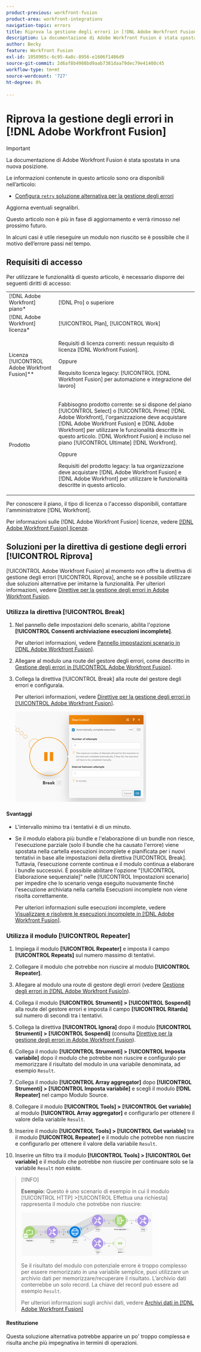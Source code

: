 ```yaml
---
product-previous: workfront-fusion
product-area: workfront-integrations
navigation-topic: errors
title: Riprova la gestione degli errori in [!DNL Adobe Workfront Fusion]
description: La documentazione di Adobe Workfront Fusion è stata spostata in una nuova posizione. Questo articolo è stato dichiarato obsoleto, ma contiene un collegamento al nuovo articolo che descrive questa funzionalità.
author: Becky
feature: Workfront Fusion
exl-id: 1058905c-6c95-4a8c-8956-e1606f1486d9
source-git-commit: 2d6af8b4988bd9aab7381daa79dec79e41408c45
workflow-type: tm+mt
source-wordcount: '727'
ht-degree: 0%

---
```


# Riprova la gestione degli errori in [!DNL Adobe Workfront Fusion]

>[!IMPORTANT]
>
>La documentazione di Adobe Workfront Fusion è stata spostata in una nuova posizione.
>
>Le informazioni contenute in questo articolo sono ora disponibili nell’articolo:
>
>* [Configura `retry` soluzione alternativa per la gestione degli errori](https://experienceleague.adobe.com/docs/workfront-fusion/using/create-scenarios/configure-error-handling/retry.html)
>
>Aggiorna eventuali segnalibri.
>
>Questo articolo non è più in fase di aggiornamento e verrà rimosso nel prossimo futuro.

In alcuni casi è utile rieseguire un modulo non riuscito se è possibile che il motivo dell’errore passi nel tempo.

## Requisiti di accesso

Per utilizzare le funzionalità di questo articolo, è necessario disporre dei seguenti diritti di accesso:

<table style="table-layout:auto">
 <col> 
 <col> 
 <tbody> 
  <tr> 
   <td role="rowheader">[!DNL Adobe Workfront] piano*</td> 
   <td> <p>[!DNL Pro] o superiore</p> </td> 
  </tr> 
  <tr data-mc-conditions=""> 
   <td role="rowheader">[!DNL Adobe Workfront] licenza*</td> 
   <td> <p>[!UICONTROL Plan], [!UICONTROL Work]</p> </td> 
  </tr> 
  <tr> 
   <td role="rowheader">Licenza [!UICONTROL Adobe Workfront Fusion]**</td> 
   <td>
   <p>Requisiti di licenza correnti: nessun requisito di licenza [!DNL Workfront Fusion].</p>
   <p>Oppure</p>
   <p>Requisito licenza legacy: [!UICONTROL [!DNL Workfront Fusion] per automazione e integrazione del lavoro] </p>
   </td> 
  </tr> 
  <tr> 
   <td role="rowheader">Prodotto</td> 
   <td>
   <p>Fabbisogno prodotto corrente: se si dispone del piano [!UICONTROL Select] o [!UICONTROL Prime] [!DNL Adobe Workfront], l'organizzazione deve acquistare [!DNL Adobe Workfront Fusion] e [!DNL Adobe Workfront] per utilizzare le funzionalità descritte in questo articolo. [!DNL Workfront Fusion] è incluso nel piano [!UICONTROL Ultimate] [!DNL Workfront].</p>
   <p>Oppure</p>
   <p>Requisiti del prodotto legacy: la tua organizzazione deve acquistare [!DNL Adobe Workfront Fusion] e [!DNL Adobe Workfront] per utilizzare le funzionalità descritte in questo articolo.</p>
   </td> 
  </tr> 
 </tbody> 
</table>

Per conoscere il piano, il tipo di licenza o l&#39;accesso disponibili, contattare l&#39;amministratore [!DNL Workfront].

Per informazioni sulle [!DNL Adobe Workfront Fusion] licenze, vedere [[!DNL Adobe Workfront Fusion] licenze](../../workfront-fusion/get-started/license-automation-vs-integration.md).

## Soluzioni per la direttiva di gestione degli errori [!UICONTROL Riprova]

[!UICONTROL Adobe Workfront Fusion] al momento non offre la direttiva di gestione degli errori [!UICONTROL Riprova], anche se è possibile utilizzare due soluzioni alternative per imitarne la funzionalità. Per ulteriori informazioni, vedere [Direttive per la gestione degli errori in Adobe Workfront Fusion](../../workfront-fusion/errors/directives-for-error-handling.md).

### Utilizza la direttiva [!UICONTROL Break]

1. Nel pannello delle impostazioni dello scenario, abilita l&#39;opzione **[!UICONTROL Consenti archiviazione esecuzioni incomplete]**.

   Per ulteriori informazioni, vedere [Pannello impostazioni scenario in [!DNL Adobe Workfront Fusion]](../../workfront-fusion/scenarios/scenario-settings-panel.md).

1. Allegare al modulo una route del gestore degli errori, come descritto in [Gestione degli errori in [!UICONTROL Adobe Workfront Fusion]](../../workfront-fusion/errors/error-handling.md).
1. Collega la direttiva [!UICONTROL Break] alla route del gestore degli errori e configurala.

   Per ulteriori informazioni, vedere [Direttive per la gestione degli errori in [!UICONTROL Adobe Workfront Fusion]](../../workfront-fusion/errors/directives-for-error-handling.md).

   ![](assets/break-directive-350x241.png)

#### Svantaggi

* L&#39;intervallo minimo tra i tentativi è di un minuto.
* Se il modulo elabora più bundle e l&#39;elaborazione di un bundle non riesce, l&#39;esecuzione parziale (solo il bundle che ha causato l&#39;errore) viene spostata nella cartella esecuzioni incomplete e pianificata per i nuovi tentativi in base alle impostazioni della direttiva [!UICONTROL Break]. Tuttavia, l’esecuzione corrente continua e il modulo continua a elaborare i bundle successivi. È possibile abilitare l&#39;opzione &quot;[!UICONTROL Elaborazione sequenziale]&quot; nelle [!UICONTROL Impostazioni scenario] per impedire che lo scenario venga eseguito nuovamente finché l&#39;esecuzione archiviata nella cartella Esecuzioni incomplete non viene risolta correttamente.

  Per ulteriori informazioni sulle esecuzioni incomplete, vedere [Visualizzare e risolvere le esecuzioni incomplete in [!DNL Adobe Workfront Fusion]](../../workfront-fusion/scenarios/view-and-resolve-incomplete-executions.md).

### Utilizza il modulo [!UICONTROL Repeater]

1. Impiega il modulo **[!UICONTROL Repeater]** e imposta il campo **[!UICONTROL Repeats]** sul numero massimo di tentativi.
1. Collegare il modulo che potrebbe non riuscire al modulo **[!UICONTROL Repeater]**.
1. Allegare al modulo una route di gestore degli errori (vedere [Gestione degli errori in [!DNL Adobe Workfront Fusio]n](../../workfront-fusion/errors/error-handling.md)).
1. Collega il modulo **[!UICONTROL Strumenti] > [!UICONTROL Sospendi]** alla route del gestore errori e imposta il campo **[!UICONTROL Ritarda]** sul numero di secondi tra i tentativi.

1. Collega la direttiva **[!UICONTROL Ignora]** dopo il modulo **[!UICONTROL Strumenti] > [!UICONTROL Sospendi]** (consulta [Direttive per la gestione degli errori in Adobe Workfront Fusion](../../workfront-fusion/errors/directives-for-error-handling.md)).

1. Collega il modulo **[!UICONTROL Strumenti] > [!UICONTROL Imposta variabile]** dopo il modulo che potrebbe non riuscire e configuralo per memorizzare il risultato del modulo in una variabile denominata, ad esempio `Result`.

1. Collega il modulo **[!UICONTROL Array aggregator]** dopo **[!UICONTROL Strumenti] > [!UICONTROL Imposta variabile]** e scegli il modulo **[!DNL Repeater]** nel campo Modulo Source.

1. Collegare il modulo **[!UICONTROL Tools] > [!UICONTROL Get variable]** al modulo **[!UICONTROL Array aggregator]** e configurarlo per ottenere il valore della variabile `Result`.

1. Inserire il modulo **[!UICONTROL Tools] > [!UICONTROL Get variable]** tra il modulo **[!UICONTROL Repeater]** e il modulo che potrebbe non riuscire e configurarlo per ottenere il valore della variabile `Result`.

1. Inserire un filtro tra il modulo **[!UICONTROL Tools] > [!UICONTROL Get variable]** e il modulo che potrebbe non riuscire per continuare solo se la variabile `Result` non esiste.

>[!INFO]
>
>**Esempio:** Questo è uno scenario di esempio in cui il modulo [!UICONTROL HTTP] >[!UICONTROL Effettua una richiesta] rappresenta il modulo che potrebbe non riuscire:
>
>![](assets/http-make-request-350x116.png)
>
>Se il risultato del modulo con potenziale errore è troppo complesso per essere memorizzato in una variabile semplice, puoi utilizzare un archivio dati per memorizzare/recuperare il risultato. L’archivio dati conterrebbe un solo record. La chiave del record può essere ad esempio `Result`.
>
>Per ulteriori informazioni sugli archivi dati, vedere [Archivi dati in [!DNL Adobe Workfront Fusion]](../../workfront-fusion/modules/data-stores.md)

#### Restituzione

Questa soluzione alternativa potrebbe apparire un po&#39; troppo complessa e risulta anche più impegnativa in termini di operazioni.
